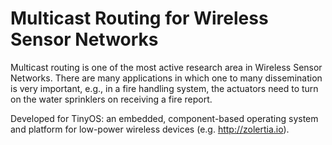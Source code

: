 # Multicast Routing for Wireless Sensor Networks

Multicast routing is one of the most active research area in Wireless Sensor Networks. There are many applications in which one to many dissemination is very important, e.g., in a fire handling system, the actuators need to turn on the water sprinklers on receiving a fire report.

Developed for TinyOS: an embedded, component-based operating system and platform for low-power wireless devices (e.g. http://zolertia.io).
